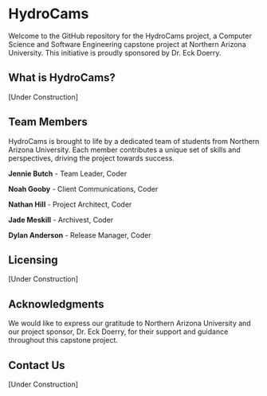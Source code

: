 # HydroCams

Welcome to the GitHub repository for the HydroCams project, a Computer Science and Software Engineering capstone project at Northern Arizona University. This initiative is proudly sponsored by Dr. Eck Doerry.

## What is HydroCams?

[Under Construction]

## Team Members
HydroCams is brought to life by a dedicated team of students from Northern Arizona University. Each member contributes a unique set of skills and perspectives, driving the project towards success.

**Jennie Butch** - Team Leader, Coder

**Noah Gooby** - Client Communications, Coder

**Nathan Hill** - Project Architect, Coder

**Jade Meskill** - Archivest, Coder

**Dylan Anderson** - Release Manager, Coder

## Licensing

[Under Construction]

## Acknowledgments
We would like to express our gratitude to Northern Arizona University and our project sponsor, Dr. Eck Doerry, for their support and guidance throughout this capstone project.

## Contact Us

[Under Construction]
